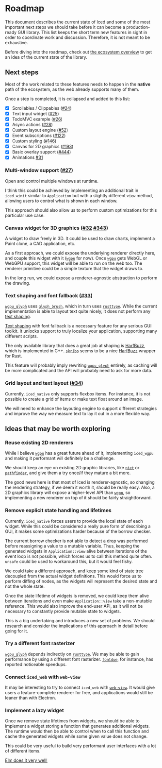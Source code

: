 # Roadmap
This document describes the current state of Iced and some of the most important next steps we should take before it can become a production-ready GUI library. This list keeps the short term new features in sight in order to coordinate work and discussion. Therefore, it is not meant to be exhaustive.

Before diving into the roadmap, check out [the ecosystem overview] to get an idea of the current state of the library.

[the ecosystem overview]: ECOSYSTEM.md

## Next steps
Most of the work related to these features needs to happen in the __native__ path of the ecosystem, as the web already supports many of them.

Once a step is completed, it is collapsed and added to this list:

  * [x] Scrollables / Clippables ([#24])
  * [x] Text input widget ([#25])
  * [x] TodoMVC example ([#26])
  * [x] Async actions ([#28])
  * [x] Custom layout engine ([#52])
  * [x] Event subscriptions ([#122])
  * [x] Custom styling ([#146])
  * [x] Canvas for 2D graphics ([#193])
  * [x] Basic overlay support ([#444])
  * [x] Animations [#31]

[#24]: https://github.com/iced-rs/iced/issues/24
[#25]: https://github.com/iced-rs/iced/issues/25
[#26]: https://github.com/iced-rs/iced/issues/26
[#28]: https://github.com/iced-rs/iced/issues/28
[#52]: https://github.com/iced-rs/iced/pull/52
[#122]: https://github.com/iced-rs/iced/pull/122
[#146]: https://github.com/iced-rs/iced/pull/146
[#193]: https://github.com/iced-rs/iced/pull/193
[#444]: https://github.com/iced-rs/iced/pull/444
[#31]: https://github.com/iced-rs/iced/issues/31

### Multi-window support ([#27])
Open and control multiple windows at runtime.

I think this could be achieved by implementing an additional trait in `iced_winit` similar to `Application` but with a slightly different `view` method, allowing users to control what is shown in each window.

This approach should also allow us to perform custom optimizations for this particular use case.

[#27]: https://github.com/iced-rs/iced/issues/27

### Canvas widget for 3D graphics (~~[#32]~~ [#343])
A widget to draw freely in 3D. It could be used to draw charts, implement a Paint clone, a CAD application, etc.

As a first approach, we could expose the underlying renderer directly here, and couple this widget with it ([`wgpu`] for now). Once [`wgpu`] gets WebGL or WebGPU support, this widget will be able to run on the web too. The renderer primitive could be a simple texture that the widget draws to.

In the long run, we could expose a renderer-agnostic abstraction to perform the drawing.

[#32]: https://github.com/iced-rs/iced/issues/32
[#343]: https://github.com/iced-rs/iced/issues/343

### Text shaping and font fallback ([#33])
[`wgpu_glyph`] uses [`glyph_brush`], which in turn uses [`rusttype`]. While the current implementation is able to layout text quite nicely, it does not perform any [text shaping].

[Text shaping] with font fallback is a necessary feature for any serious GUI toolkit. It unlocks support to truly localize your application, supporting many different scripts.

The only available library that does a great job at shaping is [HarfBuzz], which is implemented in C++. [`skribo`] seems to be a nice [HarfBuzz] wrapper for Rust.

This feature will probably imply rewriting [`wgpu_glyph`] entirely, as caching will be more complicated and the API will probably need to ask for more data.

[#33]: https://github.com/iced-rs/iced/issues/33
[`rusttype`]: https://github.com/redox-os/rusttype
[text shaping]: https://en.wikipedia.org/wiki/Complex_text_layout
[HarfBuzz]: https://github.com/harfbuzz/harfbuzz
[`skribo`]: https://github.com/linebender/skribo

### Grid layout and text layout ([#34])
Currently, `iced_native` only supports flexbox items. For instance, it is not possible to create a grid of items or make text float around an image.

We will need to enhance the layouting engine to support different strategies and improve the way we measure text to lay it out in a more flexible way.

[#34]: https://github.com/iced-rs/iced/issues/34

## Ideas that may be worth exploring

### Reuse existing 2D renderers
While I believe [`wgpu`] has a great future ahead of it, implementing `iced_wgpu` and making it performant will definitely be a challenge.

We should keep an eye on existing 2D graphic libraries, like [`piet`] or [`pathfinder`], and give them a try once/if they mature a bit more.

The good news here is that most of Iced is renderer-agnostic, so changing the rendering strategy, if we deem it worth it, should be really easy. Also, a 2D graphics library will expose a higher-level API than [`wgpu`], so implementing a new renderer on top of it should be fairly straightforward.

[`piet`]: https://github.com/linebender/piet
[`pathfinder`]: https://github.com/servo/pathfinder

### Remove explicit state handling and lifetimes
Currently, `iced_native` forces users to provide the local state of each widget. While this could be considered a really pure form of describing a GUI, it makes some optimizations harder because of the borrow checker.

The current borrow checker is not able to detect a drop was performed before reassigning a value to a mutable variable. Thus, keeping the generated widgets in `Application::view` alive between iterations of the event loop is not possible, which forces us to call this method quite often. `unsafe` could be used to workaround this, but it would feel fishy.

We could take a different approach, and keep some kind of state tree decoupled from the actual widget definitions. This would force us to perform diffing of nodes, as the widgets will represent the desired state and not the whole state.

Once the state lifetime of widgets is removed, we could keep them alive between iterations and even make `Application::view` take a non-mutable reference. This would also improve the end-user API, as it will not be necessary to constantly provide mutable state to widgets.

This is a big undertaking and introduces a new set of problems. We should research and consider the implications of this approach in detail before going for it.

### Try a different font rasterizer
[`wgpu_glyph`] depends indirectly on [`rusttype`]. We may be able to gain performance by using a different font rasterizer. [`fontdue`], for instance, has reported noticeable speedups.

[`fontdue`]: https://github.com/mooman219/fontdue

### Connect `iced_web` with `web-view`
It may be interesting to try to connect `iced_web` with [`web-view`]. It would give users a feature-complete renderer for free, and applications would still be leaner than with Electron.

[`web-view`]: https://github.com/Boscop/web-view

### Implement a lazy widget
Once we remove state lifetimes from widgets, we should be able to implement a widget storing a function that generates additional widgets. The runtime would then be able to control when to call this function and cache the generated widgets while some given value does not change.

This could be very useful to build very performant user interfaces with a lot of different items.

[Elm does it very well!](https://guide.elm-lang.org/optimization/lazy.html)

[Elm]: https://elm-lang.org/
[`winit`]: https://github.com/rust-windowing/winit
[`wgpu`]: https://github.com/gfx-rs/wgpu
[`wgpu_glyph`]: https://github.com/hecrj/wgpu_glyph
[`glyph_brush`]: https://github.com/alexheretic/glyph-brush
